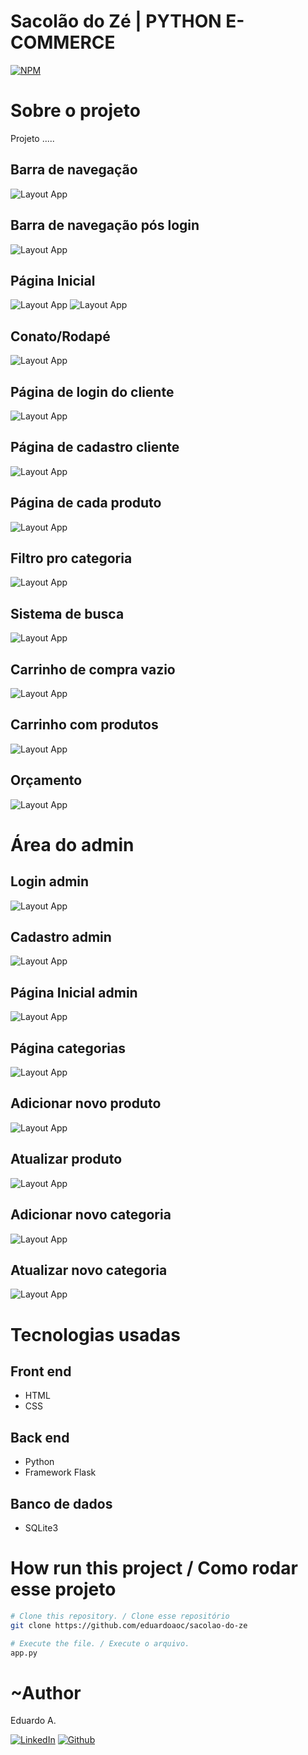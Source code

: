 # Sacolão do Zé | PYTHON E-COMMERCE

[![NPM](https://img.shields.io/npm/l/react)](https://github.com/eduardoaoc/sacolao-do-ze/blob/main/LICENSE) 

# Sobre o projeto
Projeto .....

## Barra de navegação
![Layout App](https://github.com/eduardoaoc/sacolao-do-ze-ecommerce/blob/main/assets/navbar.jpg) 

## Barra de navegação pós login
![Layout App](https://github.com/eduardoaoc/sacolao-do-ze-ecommerce/blob/main/assets/navbar-login.jpg) 

## Página Inicial
![Layout App](https://github.com/eduardoaoc/sacolao-do-ze-ecommerce/blob/main/assets/homepage-1.jpg) 
![Layout App](https://github.com/eduardoaoc/sacolao-do-ze-ecommerce/blob/main/assets/homepage-2.jpg) 
## Conato/Rodapé
![Layout App](https://github.com/eduardoaoc/sacolao-do-ze-ecommerce/blob/main/assets/homepage-3.jpg) 

## Página de login do cliente
![Layout App](https://github.com/eduardoaoc/sacolao-do-ze-ecommerce/blob/main/assets/login-cliente.jpg)

## Página de cadastro cliente
![Layout App](https://github.com/eduardoaoc/sacolao-do-ze-ecommerce/blob/main/assets/cadastro-cliente.jpg)
## Página de cada produto 
![Layout App](https://github.com/eduardoaoc/sacolao-do-ze-ecommerce/blob/main/assets/single-page.jpg)

## Filtro pro categoria
![Layout App](https://github.com/eduardoaoc/sacolao-do-ze-ecommerce/blob/main/assets/filtro-por-categoria.jpg)

## Sistema de busca 
![Layout App](https://github.com/eduardoaoc/sacolao-do-ze-ecommerce/blob/main/assets/resultados.jpg)

## Carrinho de compra vazio
![Layout App](https://github.com/eduardoaoc/sacolao-do-ze-ecommerce/blob/main/assets/carrinho-vazio.jpg)

## Carrinho com produtos
![Layout App](https://github.com/eduardoaoc/sacolao-do-ze-ecommerce/blob/main/assets/pagina-carrinho-cheio.jpg)

## Orçamento 
![Layout App](https://github.com/eduardoaoc/sacolao-do-ze-ecommerce/blob/main/assets/orçamento.jpg)

# Área do admin
## Login admin
![Layout App](https://github.com/eduardoaoc/sacolao-do-ze-ecommerce/blob/main/assets/login-admin.jpg)

## Cadastro admin
![Layout App](https://github.com/eduardoaoc/sacolao-do-ze-ecommerce/blob/main/assets/admin-cadastro.jpg)

## Página Inicial admin 
![Layout App](https://github.com/eduardoaoc/sacolao-do-ze-ecommerce/blob/main/assets/admin.jpg)

## Página categorias
![Layout App](https://github.com/eduardoaoc/sacolao-do-ze-ecommerce/blob/main/assets/admin-categorias.jpg)

## Adicionar novo produto
![Layout App](https://github.com/eduardoaoc/sacolao-do-ze-ecommerce/blob/main/assets/adc-produto.jpg)

## Atualizar produto
![Layout App](https://github.com/eduardoaoc/sacolao-do-ze-ecommerce/blob/main/assets/admin-atualizar-produto.jpg)

## Adicionar novo categoria 
![Layout App](https://github.com/eduardoaoc/sacolao-do-ze-ecommerce/blob/main/assets/admin-adc-categoria.jpg)
## Atualizar novo categoria 
![Layout App](https://github.com/eduardoaoc/sacolao-do-ze-ecommerce/blob/main/assets/admin-atualizar-categoria.jpg)



# Tecnologias usadas

## Front end
- HTML
- CSS

## Back end
- Python
- Framework Flask

## Banco de dados
- SQLite3


# How run this project / Como rodar esse projeto

```bash
# Clone this repository. / Clone esse repositório
git clone https://github.com/eduardoaoc/sacolao-do-ze

# Execute the file. / Execute o arquivo.
app.py
```


# ~Author 

Eduardo A.

 [![LinkedIn](https://img.shields.io/badge/LinkedIn-%230077B5.svg?&style=flat-square&logo=linkedin&logoColor=white)](https://www.linkedin.com/in/eduardo-augusto-41436b233/) 
 [![Github](https://img.shields.io/github/followers/eduardoaoc?style=social)](https://github.com/eduardoaoc)